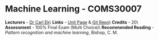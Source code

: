 # Machine Learning - COMS30007

**Lecturers** - [Dr Carl Ek](http://carlhenrik.com/)\ 
**Links** - [Unit Page](https://www.bris.ac.uk/unit-programme-catalogue/UnitDetails.jsa?ayrCode=19%2F20&unitCode=COMS30007) & [Git Repo](https://github.com/carlhenrikek/COMS30007)\ 
**Credits** - 20\ 
**Assessment** - 100% Final Exam (Multi Choice)\ 
**Recommended Reading** - *Pattern recognition and machine learning*, Bishop, C. M.
